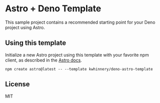 # Astro + Deno Template

This sample project contains a recommended starting point for your Deno project
using Astro.

## Using this template

Initialize a new Astro project using this template with your favorite npm
client, as described in the
[Astro docs](https://docs.astro.build/en/getting-started/).

```
npm create astro@latest -- --template kwhinnery/deno-astro-template
```

## License

MIT
